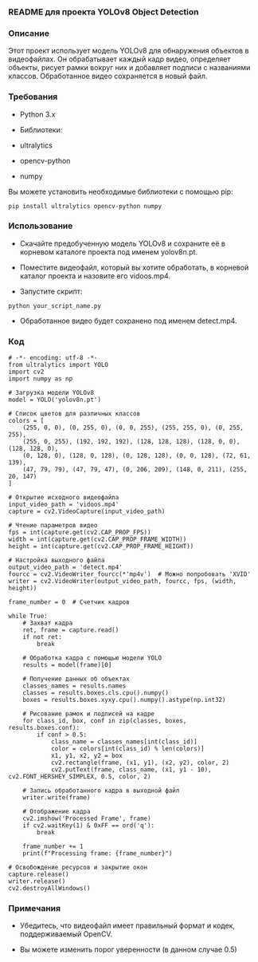 ### README для проекта YOLOv8 Object Detection

### Описание

Этот проект использует модель YOLOv8 для обнаружения объектов в видеофайлах. Он обрабатывает каждый кадр видео, определяет объекты, рисует рамки вокруг них и добавляет подписи с названиями классов. Обработанное видео сохраняется в новый файл.

### Требования

- Python 3.x

- Библиотеки:

- ultralytics

- opencv-python

- numpy

Вы можете установить необходимые библиотеки с помощью pip:

```
pip install ultralytics opencv-python numpy
```

### Использование

- Скачайте предобученную модель YOLOv8 и сохраните её в корневом каталоге проекта под именем yolov8n.pt.

- Поместите видеофайл, который вы хотите обработать, в корневой каталог проекта и назовите его vidoos.mp4.

- Запустите скрипт:

```
python your_script_name.py
```
- Обработанное видео будет сохранено под именем detect.mp4.

### Код

```
# -*- encoding: utf-8 -*-
from ultralytics import YOLO
import cv2
import numpy as np

# Загрузка модели YOLOv8
model = YOLO('yolov8n.pt')

# Список цветов для различных классов
colors = [
    (255, 0, 0), (0, 255, 0), (0, 0, 255), (255, 255, 0), (0, 255, 255),
    (255, 0, 255), (192, 192, 192), (128, 128, 128), (128, 0, 0), (128, 128, 0),
    (0, 128, 0), (128, 0, 128), (0, 128, 128), (0, 0, 128), (72, 61, 139),
    (47, 79, 79), (47, 79, 47), (0, 206, 209), (148, 0, 211), (255, 20, 147)
]

# Открытие исходного видеофайла
input_video_path = 'vidoos.mp4'
capture = cv2.VideoCapture(input_video_path)

# Чтение параметров видео
fps = int(capture.get(cv2.CAP_PROP_FPS))
width = int(capture.get(cv2.CAP_PROP_FRAME_WIDTH))
height = int(capture.get(cv2.CAP_PROP_FRAME_HEIGHT))

# Настройка выходного файла
output_video_path = 'detect.mp4'
fourcc = cv2.VideoWriter_fourcc(*'mp4v')  # Можно попробовать 'XVID'
writer = cv2.VideoWriter(output_video_path, fourcc, fps, (width, height))

frame_number = 0  # Счетчик кадров

while True:
    # Захват кадра
    ret, frame = capture.read()
    if not ret:
        break

    # Обработка кадра с помощью модели YOLO
    results = model(frame)[0]

    # Получение данных об объектах
    classes_names = results.names
    classes = results.boxes.cls.cpu().numpy()
    boxes = results.boxes.xyxy.cpu().numpy().astype(np.int32)

    # Рисование рамок и подписей на кадре
    for class_id, box, conf in zip(classes, boxes, results.boxes.conf):
        if conf > 0.5:
            class_name = classes_names[int(class_id)]
            color = colors[int(class_id) % len(colors)]
            x1, y1, x2, y2 = box
            cv2.rectangle(frame, (x1, y1), (x2, y2), color, 2)
            cv2.putText(frame, class_name, (x1, y1 - 10), cv2.FONT_HERSHEY_SIMPLEX, 0.5, color, 2)

    # Запись обработанного кадра в выходной файл
    writer.write(frame)

    # Отображение кадра
    cv2.imshow('Processed Frame', frame)
    if cv2.waitKey(1) & 0xFF == ord('q'):
        break

    frame_number += 1
    print(f"Processing frame: {frame_number}")

# Освобождение ресурсов и закрытие окон
capture.release()
writer.release()
cv2.destroyAllWindows()
```

### Примечания

- Убедитесь, что видеофайл имеет правильный формат и кодек, поддерживаемый OpenCV.

- Вы можете изменить порог уверенности (в данном случае 0.5)

